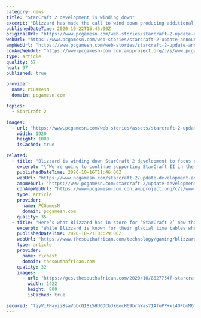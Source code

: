 ```yaml
---
category: news
title: "StarCraft 2 development is winding down"
excerpt: "Blizzard has made the call to wind down producing additional “for-purchase content” for real-time strategy game StarCraft 2. The dev team will continue doing season rolls and balance fixes, but this will free it up to think about what’s next."
publishedDateTime: 2020-10-22T15:45:00Z
originalUrl: "https://www.pcgamesn.com/web-stories/starcraft-2-update-announcement.html"
webUrl: "https://www.pcgamesn.com/web-stories/starcraft-2-update-announcement.html"
ampWebUrl: "https://www.pcgamesn.com/web-stories/starcraft-2-update-announcement.html"
cdnAmpWebUrl: "https://www-pcgamesn-com.cdn.ampproject.org/c/s/www.pcgamesn.com/web-stories/starcraft-2-update-announcement.html"
type: article
quality: 57
heat: 97
published: true

provider:
  name: PCGamesN
  domain: pcgamesn.com

topics:
  - StarCraft 2

images:
  - url: "https://www.pcgamesn.com/web-stories/assets/starcraft-2-update-announcement/og-image.jpg"
    width: 1920
    height: 1080
    isCached: true

related:
  - title: "Blizzard is winding down StarCraft 2 development to focus on “what’s next”"
    excerpt: "\"We're going to continue supporting StarCraft II in the same manner as we have with our previous longstanding games\""
    publishedDateTime: 2020-10-16T11:46:00Z
    webUrl: "https://www.pcgamesn.com/starcraft-2/update-development-announcement"
    ampWebUrl: "https://www.pcgamesn.com/starcraft-2/update-development-announcement?amp"
    cdnAmpWebUrl: "https://www-pcgamesn-com.cdn.ampproject.org/c/s/www.pcgamesn.com/starcraft-2/update-development-announcement?amp"
    type: article
    provider:
      name: PCGamesN
      domain: pcgamesn.com
    quality: 35
  - title: "Here’s what Blizzard has in store for ‘StarCraft 2’ now that development is over"
    excerpt: "While Blizzard is known for their glacial time tables when it comes to developing and releasing info, here's what's in store for StarCraft."
    publishedDateTime: 2020-10-21T03:29:00Z
    webUrl: "https://www.thesouthafrican.com/technology/gaming/blizzard-starcraft-2-content/"
    type: article
    provider:
      name: richest
      domain: thesouthafrican.com
    quality: 32
    images:
      - url: "https://gcs.thesouthafrican.com/2020/10/8827754f-starcraft.jpg"
        width: 1422
        height: 800
        isCached: true

secured: "fjyViFHayii8saVpbcQI8i5HUGDCbJk6ocH69brhYas71AfuPP+xl4OFbmM6TGOIo6FdkbGV5qpqvJPFhtaBZwUzkNV3NdK557tsZddITWAiyANQoiirP1u53TaqcEo7uCojdAl8oczmp0Xg+77wvqaKFqAFM5nxjMjgKbdLp8cQ4uS6AD2BKYFSQSN9tmtuqrpJfX1+x1pJRytR5fmoQPUdPAB4oDeEaE1l1UjtmF9JJ8Le8KDzQDvyfqtug6/JhTKrTiy3LHx19Rl6CWJq6mVtqQAUvIUNxgNWFX3SI0DP9g1T+EeqjxSMznOmwf8+nz9+BybwME7otJpiIaLsew8ntjVNbnejy2ucCjmiwyk=;7fuc9d+BniWkSpaOWAKSug=="
---
```


